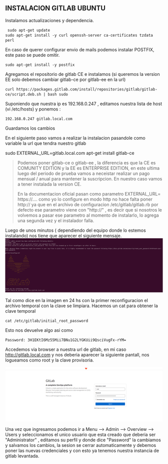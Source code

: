﻿## INSTALACION GITLAB UBUNTU

Instalamos actualizaciones y dependencia.

     sudo apt-get update
    sudo apt-get install -y curl openssh-server ca-certificates tzdata perl

En caso de querer configurar envio de mails podemos instalar POSTFIX, este paso se puede omitir.

    sudo apt-get install -y postfix


Agregamos el repositorio de gitlab CE e instalamos (si queremos la version EE solo debemos cambiar gitlab-ce por gitlab-ee en la url)

    curl https://packages.gitlab.com/install/repositories/gitlab/gitlab-ce/script.deb.sh | bash sudo


Suponiendo que nuestra ip es 192.168.0.247 , editamos nuestra lista de host (vi /etc/hosts) y ponemos :

    192.168.0.247 gitlab.local.com

 Guardamos los cambios

En el siguiente paso vamos a realizar la instalacion pasandole como variable la url que tendra nuestro gitlab

sudo EXTERNAL_URL=gitlab.local.com apt-get install gitlab-ce

> Podemos poner gitlab-ce  o gitlab-ee , la diferencia es que la CE es COMUNITY EDITION y la EE es ENTERPRISE EDITION, en este ultima luego del periodo de prueba vamos a neceistar realizar un pago mensual / anual para mantener la suscripcion. En nuestro caso vamos a tener instalada la version CE.
> 
> En la documentacion oficial pasan como parametro EXTERNAL_URL= https://.... como yo lo configure en modo http no hace falta poner http:// ya que en el archivo de configuracion /etc/gitlab/gitlab.rb por defecto ese parametro viene con "http://" , es decir que si nosotros le volvemos a pasar ese parametro al momento de instalarlo, lo agrega una segunda vez y el instalador falla.

Luego de unos minutos ( dependiendo del equipo donde lo estemos instalando) nos tiene que aparecer el siguiente mensaje.
![Instalacion finalizada](https://raw.githubusercontent.com/fncambres/gitlab-install/main/gitfinish.png)

Tal como dice en la imagen en 24 hs con la primer reconfiguracion el archivo temporal con la clave se limpiara.
Hacemos un cat para obtener la clave temporal

    cat /etc/gitlab/initial_root_password

Esto nos devuelve algo asi como 

    Password: 3H1EKtI6Mz55Mii7BNu1G2LYGKUii9QsciVugFx-rYM=


Accedemos via browser a nuestra url de gitlab, en mi caso http://gitlab.local.com y nos deberia aparecer la siguiente pantall, nos logueamos como root y la clave provisoria.

![enter image description here](https://raw.githubusercontent.com/fncambres/gitlab-install/main/inicialpassword.png)

Una vez que ingresamos  podemos ir a Menu --> Admin --> Overview --> Users y seleccionamos el unico usuario que esta creado que deberia ser "Administrator" , editamos su perfil y donde dice "Password" la cambiamos y salvamos los cambios, la sesion se cerrar automaticamente y debemos poner las nuevas credenciales y con esto ya tenemos nuestra instancia de gitlab levantada.


